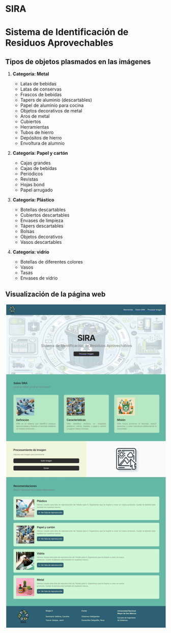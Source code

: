 # SIRA
# Sistema de Identificación de Residuos Aprovechables

## Tipos de objetos plasmados en las imágenes
1. **Categoría: Metal**
   - Latas de bebidas
   - Latas de conservas
   - Frascos de bebidas
   - Tapers de aluminio (descartables)
   - Papel de aluminio para cocina
   - Objetos decorativos de metal
   - Aros de metal
   - Cubiertos
   - Herramientas
   - Tubos de hierro
   - Depósitos de hierro
   - Envoltura de alumnio
   
2. **Categoría: Papel y cartón**
   - Cajas grandes
   - Cajas de bebidas
   - Periódicos
   - Revistas
   - Hojas bond
   - Papel arrugado

3. **Categoría: Plástico**
   - Botellas descartables
   - Cubiertos descartables
   - Envases de limpieza
   - Tápers descartables
   - Bolsas
   - Objetos decorativos
   - Vasos descartables

4. **Categoría: vidrio**
   - Botellas de diferentes colores
   - Vasos
   - Tasas
   - Envases de vidrio

## Visualización de la página web
![vista de pagina](images/pagina_web.png)
